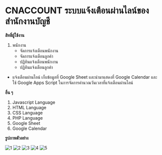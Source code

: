 # CNACCOUNT ระบบแจ้งเตือนผ่านไลน์ของสำนักงานบัญชี

**สิทธิ์ผู้ใช้งาน**  
  1. พนักงาน
     * จัดการแจ้งเตือนพนักงาน
     * จัดการแจ้งเตือนลูกค้า
     * ปฏิทินแจ้งเตือนพนักงาน
     * ปฏิทินแจ้งเตือนลูกค้า
  - แจ้งเตือนผ่านไลน์ เก็บข้อมูลที่ Google Sheet และนำมาแสดงที่ Google Calendar และใช้ Google Apps Script ในการจัดการคำนวณวันเวลาที่แจ้งเตือนผ่านไลน์

**อื่น ๆ**
  1. Javascript Language
  2. HTML Language
  3. CSS Language
  4. PHP Language
  5. Google Sheet  
  6. Google Calendar

**รูปภาพตัวอย่าง**

![1](https://github.com/ENOMBAN/MY_PROJECT/blob/main/TOTAL/CNACCOUNT/image/1.png)
![2](https://github.com/ENOMBAN/MY_PROJECT/blob/main/TOTAL/CNACCOUNT/image/2.png)
![3](https://github.com/ENOMBAN/MY_PROJECT/blob/main/TOTAL/CNACCOUNT/image/3.png)
![4](https://github.com/ENOMBAN/MY_PROJECT/blob/main/TOTAL/CNACCOUNT/image/4.png)
![5](https://github.com/ENOMBAN/MY_PROJECT/blob/main/TOTAL/CNACCOUNT/image/5.png)
